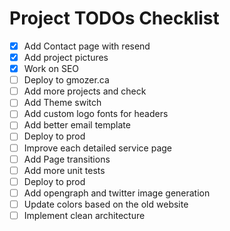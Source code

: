 # Project TODOs Checklist

- [x] Add Contact page with resend
- [x] Add project pictures
- [x] Work on SEO
- [ ] Deploy to gmozer.ca
- [ ] Add more projects and check
- [ ] Add Theme switch
- [ ] Add custom logo fonts for headers
- [ ] Add better email template
- [ ] Deploy to prod
- [ ] Improve each detailed service page
- [ ] Add Page transitions
- [ ] Add more unit tests
- [ ] Deploy to prod
- [ ] Add opengraph and twitter image generation
- [ ] Update colors based on the old website
- [ ] Implement clean architecture
